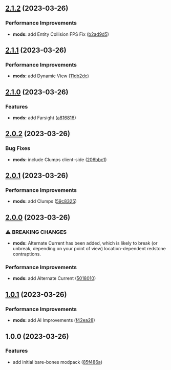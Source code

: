## [2.1.2](https://github.com/CJKay/Berd-Pack/compare/v2.1.1...v2.1.2) (2023-03-26)


### Performance Improvements

* **mods:** add Entity Collision FPS Fix ([b2ad9d5](https://github.com/CJKay/Berd-Pack/commit/b2ad9d5dc0508064b46ac4691d720784bc7320c8))

## [2.1.1](https://github.com/CJKay/Berd-Pack/compare/v2.1.0...v2.1.1) (2023-03-26)


### Performance Improvements

* **mods:** add Dynamic View ([11db2dc](https://github.com/CJKay/Berd-Pack/commit/11db2dcd6b2effc61d63453c2d4d3414dfb4927e))

## [2.1.0](https://github.com/CJKay/Berd-Pack/compare/v2.0.2...v2.1.0) (2023-03-26)


### Features

* **mods:** add Farsight ([a816816](https://github.com/CJKay/Berd-Pack/commit/a816816777b86de6e8dd41fd4fcdea3a62854ad2))

## [2.0.2](https://github.com/CJKay/Berd-Pack/compare/v2.0.1...v2.0.2) (2023-03-26)


### Bug Fixes

* **mods:** include Clumps client-side ([206bbc1](https://github.com/CJKay/Berd-Pack/commit/206bbc1562e877dc72f1f3a49aa182f4af6af318))

## [2.0.1](https://github.com/CJKay/Berd-Pack/compare/v2.0.0...v2.0.1) (2023-03-26)


### Performance Improvements

* **mods:** add Clumps ([59c8325](https://github.com/CJKay/Berd-Pack/commit/59c83255221857c872474f9712dd02b50d02455e))

## [2.0.0](https://github.com/CJKay/Berd-Pack/compare/v1.0.1...v2.0.0) (2023-03-26)


### ⚠ BREAKING CHANGES

* **mods:** Alternate Current has been added, which is likely to
 break (or unbreak, depending on your point of view) location-dependent
 redstone contraptions.

### Performance Improvements

* **mods:** add Alternate Current ([5018010](https://github.com/CJKay/Berd-Pack/commit/5018010b6fa2316f71482fc200c0ec972d387bd5))

## [1.0.1](https://github.com/CJKay/Berd-Pack/compare/v1.0.0...v1.0.1) (2023-03-26)


### Performance Improvements

* **mods:** add AI Improvements ([f42ea28](https://github.com/CJKay/Berd-Pack/commit/f42ea28c770dd495f63eb1d409c5b9b4bb1bbf4b))

## 1.0.0 (2023-03-26)


### Features

* add initial bare-bones modpack ([85f486a](https://github.com/CJKay/Berd-Pack/commit/85f486a3cd577f623218ef0a46513f720c759f7d))
